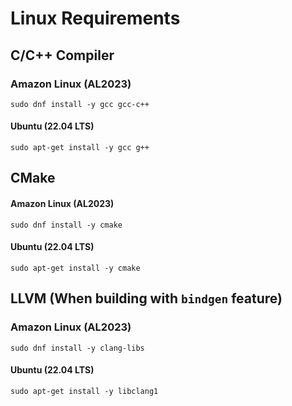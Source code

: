 # Linux Requirements

## C/C++ Compiler

### Amazon Linux (AL2023)

```shell
sudo dnf install -y gcc gcc-c++
```

#### Ubuntu (22.04 LTS)

```shell
sudo apt-get install -y gcc g++
```

## CMake

#### Amazon Linux (AL2023)

```shell
sudo dnf install -y cmake
```

#### Ubuntu (22.04 LTS)

```shell
sudo apt-get install -y cmake
```

## LLVM (When building with `bindgen` feature)

### Amazon Linux (AL2023)
```shell
sudo dnf install -y clang-libs
```

#### Ubuntu (22.04 LTS)
```shell
sudo apt-get install -y libclang1
```